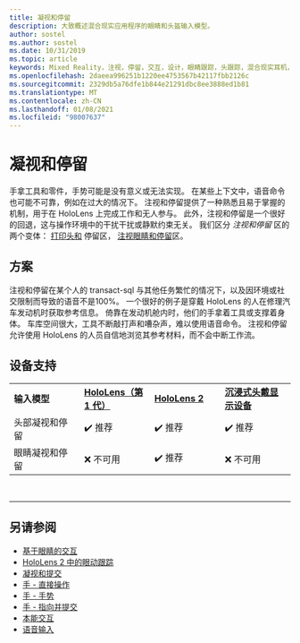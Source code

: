 ```yaml
---
title: 凝视和停留
description: 大致概述混合现实应用程序的眼睛和头盔输入模型。
author: sostel
ms.author: sostel
ms.date: 10/31/2019
ms.topic: article
keywords: Mixed Reality，注视，停留，交互，设计，眼睛跟踪，头跟踪，混合现实耳机，windows mixed Reality 耳机，虚拟现实耳机，HoloLens，MRTK，混合现实工具包
ms.openlocfilehash: 2daeea996251b1220ee4753567b42117fbb2126c
ms.sourcegitcommit: 2329db5a76dfe1b844e21291dbc8ee3888ed1b81
ms.translationtype: MT
ms.contentlocale: zh-CN
ms.lasthandoff: 01/08/2021
ms.locfileid: "98007637"
---
```

# <a name="gaze-and-dwell"></a>凝视和停留

手拿工具和零件，手势可能是没有意义或无法实现。
在某些上下文中，语音命令也可能不可靠，例如在过大的情况下。
注视和停留提供了一种熟悉且易于掌握的机制，用于在 HoloLens 上完成工作和无人参与。
此外，注视和停留是一个很好的回退，这与操作环境中的干扰干扰或静默约束无关。
我们区分 _注视和停留_ 区的两个变体： [打印头和](gaze-and-dwell-head.md) 停留区， [注视眼睛和停留](gaze-and-dwell-eyes.md)区。

## <a name="scenarios"></a>方案

注视和停留在某个人的 transact-sql 与其他任务繁忙的情况下，以及因环境或社交限制而导致的语音不是100%。
一个很好的例子是穿戴 HoloLens 的人在修理汽车发动机时获取参考信息。
倚靠在发动机舱内时，他们的手拿着工具或支撑着身体。
车库空间很大，工具不断敲打声和嘈杂声，难以使用语音命令。
注视和停留允许使用 HoloLens 的人员自信地浏览其参考材料，而不会中断工作流。

## <a name="device-support"></a>设备支持

<table>
    <colgroup>
    <col width="25%" />
    <col width="25%" />
    <col width="25%" />
    <col width="25%" />
    </colgroup>
    <tr>
        <td><strong>输入模型</strong></td>
        <td><a href="../hololens-hardware-details.md"><strong>HoloLens（第 1 代）</strong></a></td>
        <td><a href="https://docs.microsoft.com/hololens/hololens2-hardware"><strong>HoloLens 2</strong></td>
        <td><a href="../discover/immersive-headset-hardware-details.md"><strong>沉浸式头戴显示设备</strong></a></td>
    </tr>
     <tr>
        <td>头部凝视和停留</td>
        <td>✔️ 推荐</td>
        <td>✔️ 推荐</td>
        <td>✔️ 推荐</td>
    </tr>
     <tr>
        <td>眼睛凝视和停留</td>
        <td>❌ 不可用</td>
        <td>✔️ 推荐</td>
        <td>❌ 不可用</td>
    </tr>
</table>


<br>

---

 ## <a name="see-also"></a>另请参阅

* [基于眼睛的交互](eye-gaze-interaction.md)
* [HoloLens 2 中的眼动跟踪](eye-tracking.md)
* [凝视和提交](gaze-and-commit.md)
* [手 - 直接操作](direct-manipulation.md)
* [手 - 手势](gaze-and-commit.md#composite-gestures)
* [手 - 指向并提交](point-and-commit.md)
* [本能交互](interaction-fundamentals.md)
* [语音输入](voice-input.md)
